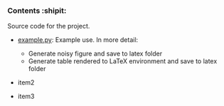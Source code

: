 ### Contents :shipit:

Source code for the project.

- [example.py](https://github.com/nicolossus/FYS-STK4155-Project2/blob/master/src/example.py): Example use. In more detail:
  - Generate noisy figure and save to latex folder
  - Generate table rendered to LaTeX environment and save to latex folder

- item2

- item3
